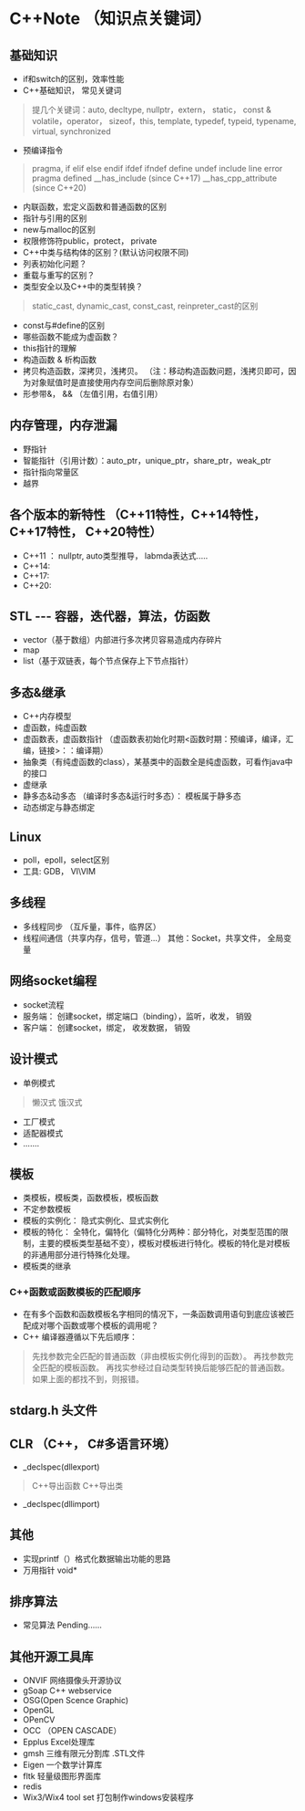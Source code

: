 # C++Note  （知识点关键词）
## 基础知识
- if和switch的区别，效率性能
- C++基础知识， 常见关键词
> 提几个关键词：auto, decltype, nullptr，extern， static， const & volatile，operator， sizeof，this, template, typedef, typeid, typename, virtual,
> synchronized
- 预编译指令
>  pragma, if
elif
else
endif
ifdef
ifndef
define
undef
include
line
error
pragma
defined
 __has_include (since C++17)
 __has_cpp_attribute (since C++20)

- 内联函数，宏定义函数和普通函数的区别
- 指针与引用的区别
- new与malloc的区别
- 权限修饰符public，protect， private
- C++中类与结构体的区别？(默认访问权限不同)
- 列表初始化问题？
- 重载与重写的区别？
- 类型安全以及C++中的类型转换？
> static_cast, dynamic_cast, const_cast, reinpreter_cast的区别
- const与#define的区别
- 哪些函数不能成为虚函数？
- this指针的理解
- 构造函数 & 析构函数
- 拷贝构造函数，深拷贝，浅拷贝。  （注：移动构造函数问题，浅拷贝即可，因为对象赋值时是直接使用内存空间后删除原对象）
- 形参带&， && （左值引用，右值引用）
## 内存管理，内存泄漏
- 野指针
- 智能指针（引用计数）：auto_ptr，unique_ptr，share_ptr，weak_ptr
- 指针指向常量区
- 越界
## 各个版本的新特性 （C++11特性，C++14特性，C++17特性， C++20特性）
- C++11 ： nullptr, auto类型推导， labmda表达式.....
- C++14:
- C++17:
- C++20:
## STL --- 容器，迭代器，算法，仿函数
- vector（基于数组）内部进行多次拷贝容易造成内存碎片
- map
- list（基于双链表，每个节点保存上下节点指针）
## 多态&继承
- C++内存模型
- 虚函数，纯虚函数
- 虚函数表，虚函数指针 （虚函数表初始化时期<函数时期：预编译，编译，汇编，链接>：：编译期）
- 抽象类（有纯虚函数的class），某基类中的函数全是纯虚函数，可看作java中的接口
- 虚继承
- 静多态&动多态 （编译时多态&运行时多态）： 模板属于静多态
- 动态绑定与静态绑定
## Linux
- poll，epoll，select区别
- 工具: GDB， VI\VIM
## 多线程
- 多线程同步 （互斥量，事件，临界区）
- 线程间通信（共享内存，信号，管道...） 其他：Socket，共享文件， 全局变量
## 网络socket编程
- socket流程
- 服务端： 创建socket，绑定端口（binding），监听，收发， 销毁
- 客户端： 创建socket，绑定， 收发数据， 销毁

## 设计模式
- 单例模式
> 懒汉式
> 饿汉式
- 工厂模式
- 适配器模式
- .......
## 模板
- 类模板，模板类，函数模板，模板函数
- 不定参数模板
- 模板的实例化： 隐式实例化、显式实例化
- 模板的特化： 全特化，偏特化（偏特化分两种：部分特化，对类型范围的限制，主要的模板类型基础不变），模板对模板进行特化。模板的特化是对模板的非通用部分进行特殊化处理。
- 模板类的继承
### C++函数或函数模板的匹配顺序

- 在有多个函数和函数模板名字相同的情况下，一条函数调用语句到底应该被匹配成对哪个函数或哪个模板的调用呢？ 
- C++ 编译器遵循以下先后顺序：
>  先找参数完全匹配的普通函数（非由模板实例化得到的函数）。
>  再找参数完全匹配的模板函数。
>  再找实参经过自动类型转换后能够匹配的普通函数。
>  如果上面的都找不到，则报错。
## stdarg.h 头文件

## CLR （C++， C#多语言环境）
- _declspec(dllexport)
>  C++导出函数
>  C++导出类
- _declspec(dllimport)

## 其他
- 实现printf（）格式化数据输出功能的思路
- 万用指针 void*

## 排序算法
- 常见算法  Pending......

## 其他开源工具库
- ONVIF 网络摄像头开源协议
- gSoap C++ webservice
- OSG(Open Scence Graphic)
- OpenGL
- OPenCV
- OCC （OPEN CASCADE）
- Epplus Excel处理库
- gmsh 三维有限元分割库 .STL文件
- Eigen 一个数学计算库
- fltk 轻量级图形界面库
- redis
- Wix3/Wix4 tool set 打包制作windows安装程序
